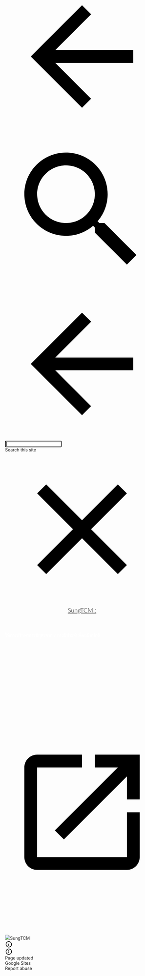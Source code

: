 
<!DOCTYPE html><html lang="en" itemscope itemtype="http://schema.org/WebPage"><head><meta charset="utf-8"><script nonce="TBYddAYlIvhO1Ngly96P0Q">var DOCS_timing={}; DOCS_timing['sl']=new Date().getTime();</script><script nonce="TBYddAYlIvhO1Ngly96P0Q">function _DumpException(e) {throw e;}</script><script nonce="TBYddAYlIvhO1Ngly96P0Q">_docs_flag_initialData={"atari-esrt":false,"atari-emtpr":false,"atari-ebidm":false,"atari-ebids":false,"atari-emasgcfrg":false,"atari-estm":false,"atari-edtm":false,"atari-eibrm":false,"atari-enmm":false,"atari-ectm":false,"atari-ects":false,"docs-text-elei":false,"docs-text-usc":true,"docs-text-etsrdpn":false,"docs-text-etsrds":false,"docs-text-erdfs":false,"docs-text-encps":false,"docs-text-eeves":false,"docs-text-endes":false,"docs-text-etocls":false,"docs-text-escpv":true,"docs-text-efts":false,"docs-text-ecfs":false,"docs-text-ecss":false,"docs-text-evs":false,"docs-text-etvs":false,"docs-text-etvls":false,"docs-text-ethples":false,"docs-text-echs":false,"docs-text-eessips":false,"docs-text-eesntps":false,"docs-text-eesss":false,"docs-text-etls":false,"docs-text-eses":false,"docs-text-ems":false,"docs-etshc":false,"docs-text-tbcb":2.0E7,"docs-text-ftls":true,"docs-efsmsdl":false,"docs-euoftm":false,"docs-text-etb":false,"docs-text-esbefr":false,"docs-text-etof":false,"docs-text-ipi":false,"docs-etbe":false,"docs-text-ehlb":false,"docs-text-epa":true,"docs-text-ecls":true,"docs-text-enbcr":false,"docs-text-svofc":false,"docs-sup":"","docs-eldi":false,"docs-ecuach":false,"docs-eeii":false,"docs-eiq":false,"docs-ecci":false,"docs-esi":false,"docs-liap":"/logImpressions","ilcm":{"eui":"AHKXmL0agmevY6gnWeNhUmzD4NILPq_ofgLGvdeGbHcm6MuzNylcIGRDBF7bC9CgiD6rxQLCGQum","je":1,"sstu":1667965377862150,"si":"CIaz4Z6XoPsCFQfcXgodmdMLng","gsc":null,"ei":[5703839,5704621,5706832,5706836,5707711,5708870,5713207,5714550,5720925,5734954,5735806,5737337,5737441,5737800,5738529,5740814,5741775,5742462,5743124,5744711,5747265,5748029,5752694,5752775,5753329,5754229,5754788,5759422,5760348,5760827,5762729,5764268,5765551,5766777,5767851,5773678,5774347,5776517,5776917,5777355,14101306,14101502,14101510,14101534,49369425,49370160,49372443,49375322,49378889,49398147,49424900,49441866,49450016,49472071,49487578,49499456,49507738,49510708,49512373,49610926,49622821,49624080,49644023,49646169,49695456,49703991,49747010,49816155,49822929,49837788,49838524,49842863,49923477,49943982,49970079,50022334],"crc":0,"cvi":[]},"docs-ccdil":false,"docs-eil":true,"docs-eoi":false,"info_params":{"token":"AHL0AtKYF2T0iKk6cLo3s_Yoq2ko31QiVw:1667965377792"},"atari-jefp":"/_/view/jserror","docs-jern":"view","atari-rhpp":"/_/view"}; _docs_flag_cek= null ; if (window['DOCS_timing']) {DOCS_timing['ifdld']=new Date().getTime();}</script><meta name="viewport" content="width=device-width, initial-scale=1"><meta http-equiv="X-UA-Compatible" content="IE=edge"><meta name="referrer" content="strict-origin-when-cross-origin"><link rel="icon" href="https://ssl.gstatic.com/atari/images/public/favicon.ico"><meta property="og:title" content="SungTCM :"><meta property="og:type" content="website"><meta property="og:url" content="https://sites.google.com/view/sungtcm"><meta property="og:description" content="
ให้การปรึกษาการมีบุตรยาก / การมีประจำเด่ือนผิดปกติ"><meta itemprop="name" content="SungTCM :"><meta itemprop="description" content="
ให้การปรึกษาการมีบุตรยาก / การมีประจำเด่ือนผิดปกติ"><meta itemprop="url" content="https://sites.google.com/view/sungtcm"><link href="https://fonts.googleapis.com/css?family=Lato%3A300%2C300italic%2C400%2C400italic%2C700%2C700italic&display=swap" rel="stylesheet" nonce="IQfI_tVp9NvKBecuiftUUA"><link href="https://fonts.googleapis.com/css?family=Google+Sans:400,500|Roboto:300,400,500,700|Source+Code+Pro:400,700&display=swap" rel="stylesheet" nonce="IQfI_tVp9NvKBecuiftUUA"><link rel="stylesheet" href="https://www.gstatic.com/_/atari/_/ss/k=atari.vw.8i-N46CMsOo.L.W.O/d=1/rs=AGEqA5lb-vL6v8db3goG_jjSE4J7L26ETg" data-id="_cl" nonce="IQfI_tVp9NvKBecuiftUUA"><script nonce="TBYddAYlIvhO1Ngly96P0Q"></script><title>SungTCM :</title><style jsname="ptDGoc" nonce="IQfI_tVp9NvKBecuiftUUA">.M63kCb{background-color: rgba(255,255,255,1);}.OUGEr{color: rgba(33,33,33,1);}.duRjpb .OUGEr{color: rgba(34,110,147,1);}.JYVBee .OUGEr{color: rgba(34,110,147,1);}.OmQG5e .OUGEr{color: rgba(33,33,33,1);}.iwQgFb{background-color: rgba(0,0,0,0.150000006);}.ySLm4c{font-family: Lato, sans-serif;}.CbiMKe{background-color: rgba(30,108,147,1);}.qeLZfd .zfr3Q{color: rgba(33,33,33,1);}.qeLZfd .qnVSj{color: rgba(33,33,33,1);}.qeLZfd .Glwbz{color: rgba(33,33,33,1);}.qeLZfd .duRjpb{color: rgba(34,110,147,1);}.qeLZfd .qLrapd{color: rgba(34,110,147,1);}.qeLZfd .JYVBee{color: rgba(34,110,147,1);}.qeLZfd .aHM7ed{color: rgba(34,110,147,1);}.qeLZfd .OmQG5e{color: rgba(33,33,33,1);}.qeLZfd .NHD4Gf{color: rgba(33,33,33,1);}.qeLZfd .aw5Odc{color: rgba(0,101,128,1);}.qeLZfd .dhtgD:hover{color: rgba(0,0,0,1);}.qeLZfd .dhtgD:visited{color: rgba(0,101,128,1);}.qeLZfd .iwQgFb{background-color: rgba(0,0,0,0.150000006);}.qeLZfd .OUGEr{color: rgba(33,33,33,1);}.qeLZfd .duRjpb .OUGEr{color: rgba(34,110,147,1);}.qeLZfd .JYVBee .OUGEr{color: rgba(34,110,147,1);}.qeLZfd .OmQG5e .OUGEr{color: rgba(33,33,33,1);}.qeLZfd:before{background-color: rgba(242,242,242,1); display: block;}.lQAHbd .zfr3Q{color: rgba(255,255,255,1);}.lQAHbd .qnVSj{color: rgba(255,255,255,1);}.lQAHbd .Glwbz{color: rgba(255,255,255,1);}.lQAHbd .duRjpb{color: rgba(255,255,255,1);}.lQAHbd .qLrapd{color: rgba(255,255,255,1);}.lQAHbd .JYVBee{color: rgba(255,255,255,1);}.lQAHbd .aHM7ed{color: rgba(255,255,255,1);}.lQAHbd .OmQG5e{color: rgba(255,255,255,1);}.lQAHbd .NHD4Gf{color: rgba(255,255,255,1);}.lQAHbd .aw5Odc{color: rgba(255,255,255,1);}.lQAHbd .dhtgD:hover{color: rgba(255,255,255,1);}.lQAHbd .dhtgD:visited{color: rgba(255,255,255,1);}.lQAHbd .iwQgFb{background-color: rgba(255,255,255,0.150000006);}.lQAHbd .OUGEr{color: rgba(255,255,255,1);}.lQAHbd .duRjpb .OUGEr{color: rgba(255,255,255,1);}.lQAHbd .JYVBee .OUGEr{color: rgba(255,255,255,1);}.lQAHbd .OmQG5e .OUGEr{color: rgba(255,255,255,1);}.lQAHbd .CbiMKe{background-color: rgba(255,255,255,1);}.lQAHbd:before{background-color: rgba(30,108,147,1); display: block;}.cJgDec .zfr3Q{color: rgba(255,255,255,1);}.cJgDec .zfr3Q .OUGEr{color: rgba(255,255,255,1);}.cJgDec .qnVSj{color: rgba(255,255,255,1);}.cJgDec .Glwbz{color: rgba(255,255,255,1);}.cJgDec .qLrapd{color: rgba(255,255,255,1);}.cJgDec .aHM7ed{color: rgba(255,255,255,1);}.cJgDec .NHD4Gf{color: rgba(255,255,255,1);}.cJgDec .IFuOkc:before{background-color: rgba(33,33,33,1); opacity: 0; display: block;}.O13XJf{height: 340px; padding-bottom: 60px; padding-top: 60px;}.O13XJf .IFuOkc{background-color: rgba(34,110,147,1); background-image: url(https://ssl.gstatic.com/atari/images/simple-header-blended-small.png);}.O13XJf .IFuOkc:before{background-color: rgba(33,33,33,1); opacity: 0.4; display: block;}.O13XJf .zfr3Q{color: rgba(255,255,255,1);}.O13XJf .qnVSj{color: rgba(255,255,255,1);}.O13XJf .Glwbz{color: rgba(255,255,255,1);}.O13XJf .duRjpb{color: rgba(255,255,255,1);}.O13XJf .qLrapd{color: rgba(255,255,255,1);}.O13XJf .JYVBee{color: rgba(255,255,255,1);}.O13XJf .aHM7ed{color: rgba(255,255,255,1);}.O13XJf .OmQG5e{color: rgba(255,255,255,1);}.O13XJf .NHD4Gf{color: rgba(255,255,255,1);}.tpmmCb .zfr3Q{color: rgba(33,33,33,1);}.tpmmCb .zfr3Q .OUGEr{color: rgba(33,33,33,1);}.tpmmCb .qnVSj{color: rgba(33,33,33,1);}.tpmmCb .Glwbz{color: rgba(33,33,33,1);}.tpmmCb .qLrapd{color: rgba(33,33,33,1);}.tpmmCb .aHM7ed{color: rgba(33,33,33,1);}.tpmmCb .NHD4Gf{color: rgba(33,33,33,1);}.tpmmCb .IFuOkc:before{background-color: rgba(255,255,255,1); display: block;}.tpmmCb .Wew9ke{fill: rgba(33,33,33,1);}.aw5Odc{color: rgba(0,101,128,1);}.dhtgD:hover{color: rgba(0,122,147,1);}.dhtgD:active{color: rgba(0,122,147,1);}.dhtgD:visited{color: rgba(0,101,128,1);}.Zjiec{color: rgba(255,255,255,1); font-family: Lato, sans-serif; font-size: 19pt; font-weight: 300; letter-spacing: 1px; line-height: 1.3; padding-bottom: 62.5px; padding-left: 48px; padding-right: 36px; padding-top: 11.5px;}.XMyrgf{margin-top: 0px; margin-left: 48px; margin-bottom: 24px; margin-right: 24px;}.TlfmSc{color: rgba(255,255,255,1); font-family: Lato, sans-serif; font-size: 15pt; font-weight: 300; line-height: 1.333;}.Mz8gvb{color: rgba(255,255,255,1);}.zDUgLc{background-color: rgba(33,33,33,1);}.QTKDff.chg4Jd:focus{background-color: rgba(255,255,255,0.1199999973);}.YTv4We{color: rgba(178,178,178,1);}.YTv4We:hover:before{background-color: rgba(255,255,255,0.1199999973); display: block;}.YTv4We.chg4Jd:focus:before{border-color: rgba(255,255,255,0.3600000143); display: block;}.eWDljc{background-color: rgba(33,33,33,1);}.eWDljc .hDrhEe{padding-left: 8px;}.ZXW7w{color: rgba(255,255,255,1); opacity: 0.26;}.PsKE7e{color: rgba(255,255,255,1); font-family: Lato, sans-serif; font-size: 12pt; font-weight: 300;}.lhZOrc{color: rgba(73,170,212,1);}.hDrhEe:hover{color: rgba(73,170,212,1);}.M9vuGd{color: rgba(73,170,212,1); font-weight: 400;}.jgXgSe:hover{color: rgba(73,170,212,1);}.j10yRb:hover{color: rgba(0,188,212,1);}.j10yRb.chg4Jd:focus:before{border-color: rgba(255,255,255,0.3600000143); display: block;}.tCHXDc{color: rgba(255,255,255,1);}.iWs3gf.chg4Jd:focus{background-color: rgba(255,255,255,0.1199999973);}.wgxiMe{background-color: rgba(33,33,33,1);}.fOU46b .TlfmSc{color: rgba(255,255,255,1);}.fOU46b .KJll8d{background-color: rgba(255,255,255,1);}.fOU46b .Mz8gvb{color: rgba(255,255,255,1);}.fOU46b .Mz8gvb.chg4Jd:focus:before{border-color: rgba(255,255,255,1); display: block;}.fOU46b .qV4dIc{color: rgba(255,255,255,0.8700000048);}.fOU46b .jgXgSe:hover{color: rgba(255,255,255,1);}.fOU46b .M9vuGd{color: rgba(255,255,255,1);}.fOU46b .tCHXDc{color: rgba(255,255,255,0.8700000048);}.fOU46b .iWs3gf.chg4Jd:focus{background-color: rgba(255,255,255,0.1199999973);}.fOU46b .G8QRnc .Mz8gvb{color: rgba(0,0,0,0.8000000119);}.fOU46b .G8QRnc .Mz8gvb.chg4Jd:focus:before{border-color: rgba(0,0,0,0.8000000119); display: block;}.fOU46b .G8QRnc .ZXW7w{color: rgba(0,0,0,0.8000000119);}.fOU46b .G8QRnc .TlfmSc{color: rgba(0,0,0,0.8000000119);}.fOU46b .G8QRnc .KJll8d{background-color: rgba(0,0,0,0.8000000119);}.fOU46b .G8QRnc .qV4dIc{color: rgba(0,0,0,0.6399999857);}.fOU46b .G8QRnc .jgXgSe:hover{color: rgba(0,0,0,0.8199999928);}.fOU46b .G8QRnc .M9vuGd{color: rgba(0,0,0,0.8199999928);}.fOU46b .G8QRnc .tCHXDc{color: rgba(0,0,0,0.6399999857);}.fOU46b .G8QRnc .iWs3gf.chg4Jd:focus{background-color: rgba(0,0,0,0.1199999973);}.fOU46b .usN8rf .Mz8gvb{color: rgba(0,0,0,0.8000000119);}.fOU46b .usN8rf .Mz8gvb.chg4Jd:focus:before{border-color: rgba(0,0,0,0.8000000119); display: block;}.fOU46b .usN8rf .ZXW7w{color: rgba(0,0,0,0.8000000119);}.fOU46b .usN8rf .TlfmSc{color: rgba(0,0,0,0.8000000119);}.fOU46b .usN8rf .KJll8d{background-color: rgba(0,0,0,0.8000000119);}.fOU46b .usN8rf .qV4dIc{color: rgba(0,0,0,0.6399999857);}.fOU46b .usN8rf .jgXgSe:hover{color: rgba(0,0,0,0.8199999928);}.fOU46b .usN8rf .M9vuGd{color: rgba(0,0,0,0.8199999928);}.fOU46b .usN8rf .tCHXDc{color: rgba(0,0,0,0.6399999857);}.fOU46b .usN8rf .iWs3gf.chg4Jd:focus{background-color: rgba(0,0,0,0.1199999973);}.fOU46b .aCIEDd .qV4dIc{color: rgba(33,33,33,1);}.fOU46b .aCIEDd .TlfmSc{color: rgba(33,33,33,1);}.fOU46b .aCIEDd .KJll8d{background-color: rgba(33,33,33,1);}.fOU46b .aCIEDd .ZXW7w{color: rgba(33,33,33,1);}.fOU46b .aCIEDd .jgXgSe:hover{color: rgba(33,33,33,1); opacity: 0.82;}.fOU46b .aCIEDd .Mz8gvb{color: rgba(33,33,33,1);}.fOU46b .aCIEDd .tCHXDc{color: rgba(33,33,33,1);}.fOU46b .aCIEDd .iWs3gf.chg4Jd:focus{background-color: rgba(33,33,33,0.1199999973);}.fOU46b .a3ETed .qV4dIc{color: rgba(255,255,255,1);}.fOU46b .a3ETed .TlfmSc{color: rgba(255,255,255,1);}.fOU46b .a3ETed .KJll8d{background-color: rgba(255,255,255,1);}.fOU46b .a3ETed .ZXW7w{color: rgba(255,255,255,1);}.fOU46b .a3ETed .jgXgSe:hover{color: rgba(255,255,255,1); opacity: 0.82;}.fOU46b .a3ETed .Mz8gvb{color: rgba(255,255,255,1);}.fOU46b .a3ETed .tCHXDc{color: rgba(255,255,255,1);}.fOU46b .a3ETed .iWs3gf.chg4Jd:focus{background-color: rgba(255,255,255,0.1199999973);}@media only screen and (min-width: 1280px){.XeSM4.b2Iqye.fOU46b .LBrwzc .tCHXDc{color: rgba(255,255,255,0.8700000048);}}.XeSM4.b2Iqye.fOU46b .LBrwzc .iWs3gf.chg4Jd:focus{background-color: rgba(255,255,255,0.1199999973);}@media only screen and (min-width: 1280px){.KuNac.b2Iqye.fOU46b .tCHXDc{color: rgba(0,0,0,0.6399999857);}}.KuNac.b2Iqye.fOU46b .iWs3gf.chg4Jd:focus{background-color: rgba(0,0,0,0.1199999973);}.fOU46b .zDUgLc{opacity: 0;}.LBrwzc .ZXW7w{color: rgba(0,0,0,1);}.LBrwzc .KJll8d{background-color: rgba(0,0,0,1);}.GBy4H .ZXW7w{color: rgba(255,255,255,1);}.GBy4H .KJll8d{background-color: rgba(255,255,255,1);}.eBSUbc{background-color: rgba(33,33,33,1); color: rgba(0,188,212,0.6999999881);}.BFDQOb:hover{color: rgba(73,170,212,1);}.ImnMyf{background-color: rgba(255,255,255,1); color: rgba(33,33,33,1);}.Vs12Bd{background-color: rgba(242,242,242,1); color: rgba(33,33,33,1);}.S5d9Rd{background-color: rgba(30,108,147,1); color: rgba(255,255,255,1);}.zfr3Q{color: rgba(33,33,33,1); font-family: Lato, sans-serif; font-size: 11pt; font-weight: 400; line-height: 1.6667; margin-top: 12px;}.qnVSj{color: rgba(33,33,33,1);}.Glwbz{color: rgba(33,33,33,1);}.duRjpb{color: rgba(34,110,147,1); font-family: Lato, sans-serif; font-size: 34pt; font-weight: 300; letter-spacing: 0.5px; line-height: 1.2; margin-top: 30px;}.Ap4VC{margin-bottom: -30px;}.qLrapd{color: rgba(34,110,147,1);}.JYVBee{color: rgba(34,110,147,1); font-family: Lato, sans-serif; font-size: 19pt; font-weight: 400; line-height: 1.4; margin-top: 20px;}.CobnVe{margin-bottom: -20px;}.aHM7ed{color: rgba(34,110,147,1);}.OmQG5e{color: rgba(33,33,33,1); font-family: Lato, sans-serif; font-size: 15pt; font-style: normal; font-weight: 400; line-height: 1.25; margin-top: 16px;}.GV3q8e{margin-bottom: -16px;}.NHD4Gf{color: rgba(33,33,33,1);}.LB7kq .duRjpb{font-size: 64pt; letter-spacing: 2px; line-height: 1; margin-top: 40px;}.LB7kq .JYVBee{font-size: 25pt; font-weight: 300; line-height: 1.1; margin-top: 25px;}@media only screen and (max-width: 479px){.LB7kq .duRjpb{font-size: 40pt;}}@media only screen and (min-width: 480px) and (max-width: 767px){.LB7kq .duRjpb{font-size: 53pt;}}@media only screen and (max-width: 479px){.LB7kq .JYVBee{font-size: 19pt;}}@media only screen and (min-width: 480px) and (max-width: 767px){.LB7kq .JYVBee{font-size: 22pt;}}.O13XJf{height: 340px; padding-bottom: 60px; padding-top: 60px;}@media only screen and (min-width: 480px) and (max-width: 767px){.O13XJf{height: 280px; padding-bottom: 40px; padding-top: 40px;}}@media only screen and (max-width: 479px){.O13XJf{height: 250px; padding-bottom: 30px; padding-top: 30px;}}.SBrW1{height: 520px;}@media only screen and (min-width: 480px) and (max-width: 767px){.SBrW1{height: 520px;}}@media only screen and (max-width: 479px){.SBrW1{height: 400px;}}.Wew9ke{fill: rgba(255,255,255,1);}.gk8rDe{height: 180px; padding-bottom: 32px; padding-top: 60px;}.gk8rDe .zfr3Q{color: rgba(0,0,0,1);}.gk8rDe .duRjpb{color: rgba(34,110,147,1); font-size: 45pt; line-height: 1.1;}.gk8rDe .qLrapd{color: rgba(34,110,147,1);}.gk8rDe .JYVBee{color: rgba(34,110,147,1); font-size: 27pt; line-height: 1.35; margin-top: 15px;}.gk8rDe .aHM7ed{color: rgba(34,110,147,1);}.gk8rDe .OmQG5e{color: rgba(33,33,33,1);}.gk8rDe .NHD4Gf{color: rgba(33,33,33,1);}@media only screen and (max-width: 479px){.gk8rDe .duRjpb{font-size: 30pt;}}@media only screen and (min-width: 480px) and (max-width: 767px){.gk8rDe .duRjpb{font-size: 38pt;}}@media only screen and (max-width: 479px){.gk8rDe .JYVBee{font-size: 20pt;}}@media only screen and (min-width: 480px) and (max-width: 767px){.gk8rDe .JYVBee{font-size: 24pt;}}@media only screen and (min-width: 480px) and (max-width: 767px){.gk8rDe{padding-top: 45px;}}@media only screen and (max-width: 479px){.gk8rDe{padding-bottom: 0px; padding-top: 30px;}}.dhtgD{text-decoration: underline;}.JzO0Vc{background-color: rgba(33,33,33,1); font-family: Lato, sans-serif; width: 250px;}@media only screen and (min-width: 1280px){.JzO0Vc{padding-top: 48.5px;}}.TlfmSc{font-family: Lato, sans-serif; font-size: 15pt; font-weight: 300; line-height: 1.333;}.PsKE7e{font-family: Lato, sans-serif; font-size: 12pt;}.IKA38e{line-height: 1.21;}.hDrhEe{padding-bottom: 11.5px; padding-top: 11.5px;}.zDUgLc{opacity: 1;}.QmpIrf{background-color: rgba(30,108,147,1); border-color: rgba(255,255,255,1); color: rgba(255,255,255,1); font-family: Lato, sans-serif; font-size: 11pt; line-height: normal;}.xkUom{border-color: rgba(30,108,147,1); color: rgba(30,108,147,1); font-family: Lato, sans-serif; font-size: 11pt; line-height: normal;}.xkUom:hover{background-color: rgba(30,108,147,0.1000000015);}.KjwKmc{color: rgba(30,108,147,1); font-family: Lato, sans-serif; font-size: 11pt; line-height: normal; line-height: normal;}.KjwKmc:hover{background-color: rgba(30,108,147,0.1000000015);}.lQAHbd .QmpIrf{background-color: rgba(255,255,255,1); border-color: rgba(34,110,147,1); color: rgba(34,110,147,1); font-family: Lato, sans-serif; font-size: 11pt; line-height: normal;}.lQAHbd .xkUom{border-color: rgba(242,242,242,1); color: rgba(242,242,242,1); font-family: Lato, sans-serif; font-size: 11pt; line-height: normal;}.lQAHbd .xkUom:hover{background-color: rgba(255,255,255,0.1000000015);}.lQAHbd .KjwKmc{color: rgba(242,242,242,1); font-family: Lato, sans-serif; font-size: 11pt; line-height: normal;}.lQAHbd .KjwKmc:hover{background-color: rgba(255,255,255,0.1000000015);}.lQAHbd .Mt0nFe{border-color: rgba(255,255,255,0.200000003);}.cJgDec .QmpIrf{background-color: rgba(255,255,255,1); border-color: rgba(34,110,147,1); color: rgba(34,110,147,1); font-family: Lato, sans-serif; font-size: 11pt; line-height: normal;}.cJgDec .xkUom{border-color: rgba(242,242,242,1); color: rgba(242,242,242,1); font-family: Lato, sans-serif; font-size: 11pt; line-height: normal;}.cJgDec .xkUom:hover{background-color: rgba(255,255,255,0.1000000015);}.cJgDec .KjwKmc{color: rgba(242,242,242,1); font-family: Lato, sans-serif; font-size: 11pt; line-height: normal;}.cJgDec .KjwKmc:hover{background-color: rgba(255,255,255,0.1000000015);}.tpmmCb .QmpIrf{background-color: rgba(255,255,255,1); border-color: rgba(34,110,147,1); color: rgba(34,110,147,1); font-family: Lato, sans-serif; font-size: 11pt; line-height: normal;}.tpmmCb .xkUom{border-color: rgba(30,108,147,1); color: rgba(30,108,147,1); font-family: Lato, sans-serif; font-size: 11pt; line-height: normal;}.tpmmCb .xkUom:hover{background-color: rgba(30,108,147,0.1000000015);}.tpmmCb .KjwKmc{color: rgba(30,108,147,1); font-family: Lato, sans-serif; font-size: 11pt; line-height: normal;}.tpmmCb .KjwKmc:hover{background-color: rgba(30,108,147,0.1000000015);}.gk8rDe .QmpIrf{background-color: rgba(30,108,147,1); border-color: rgba(255,255,255,1); color: rgba(255,255,255,1); font-family: Lato, sans-serif; font-size: 11pt; line-height: normal;}.gk8rDe .xkUom{border-color: rgba(30,108,147,1); color: rgba(30,108,147,1); font-family: Lato, sans-serif; font-size: 11pt; line-height: normal;}.gk8rDe .xkUom:hover{background-color: rgba(30,108,147,0.1000000015);}.gk8rDe .KjwKmc{color: rgba(30,108,147,1); font-family: Lato, sans-serif; font-size: 11pt; line-height: normal;}.gk8rDe .KjwKmc:hover{background-color: rgba(30,108,147,0.1000000015);}.O13XJf .QmpIrf{background-color: rgba(255,255,255,1); border-color: rgba(34,110,147,1); color: rgba(34,110,147,1); font-family: Lato, sans-serif; font-size: 11pt; line-height: normal;}.O13XJf .xkUom{border-color: rgba(242,242,242,1); color: rgba(242,242,242,1); font-family: Lato, sans-serif; font-size: 11pt; line-height: normal;}.O13XJf .xkUom:hover{background-color: rgba(255,255,255,0.1000000015);}.O13XJf .KjwKmc{color: rgba(242,242,242,1); font-family: Lato, sans-serif; font-size: 11pt; line-height: normal;}.O13XJf .KjwKmc:hover{background-color: rgba(255,255,255,0.1000000015);}.Y4CpGd{font-family: Lato, sans-serif; font-size: 11pt;}.CMArNe{background-color: rgba(242,242,242,1);}.LBrwzc .TlfmSc{color: rgba(0,0,0,0.8000000119);}.LBrwzc .YTv4We{color: rgba(0,0,0,0.6399999857);}.LBrwzc .YTv4We.chg4Jd:focus:before{border-color: rgba(0,0,0,0.6399999857); display: block;}.LBrwzc .Mz8gvb{color: rgba(0,0,0,0.6399999857);}.LBrwzc .tCHXDc{color: rgba(0,0,0,0.6399999857);}.LBrwzc .iWs3gf.chg4Jd:focus{background-color: rgba(0,0,0,0.1199999973);}.LBrwzc .wgxiMe{background-color: rgba(255,255,255,1);}.LBrwzc .qV4dIc{color: rgba(0,0,0,0.6399999857);}.LBrwzc .M9vuGd{color: rgba(0,0,0,0.8000000119); font-weight: bold;}.LBrwzc .Zjiec{color: rgba(0,0,0,0.8000000119);}.LBrwzc .IKA38e{color: rgba(0,0,0,0.6399999857);}.LBrwzc .lhZOrc.IKA38e{color: rgba(0,0,0,0.8000000119); font-weight: bold;}.LBrwzc .j10yRb:hover{color: rgba(0,0,0,0.8000000119);}.LBrwzc .eBSUbc{color: rgba(0,0,0,0.8000000119);}.LBrwzc .hDrhEe:hover{color: rgba(0,0,0,0.8000000119);}.LBrwzc .jgXgSe:hover{color: rgba(0,0,0,0.8000000119);}.LBrwzc .M9vuGd:hover{color: rgba(0,0,0,0.8000000119);}.LBrwzc .zDUgLc{border-bottom-color: rgba(204,204,204,1); border-bottom-width: 1px; border-bottom-style: solid;}.fOU46b .LBrwzc .M9vuGd{color: rgba(0,0,0,0.8000000119);}.fOU46b .LBrwzc .jgXgSe:hover{color: rgba(0,0,0,0.8000000119);}.fOU46b .LBrwzc .zDUgLc{opacity: 1; border-bottom-style: none;}.fOU46b .LBrwzc .tCHXDc{color: rgba(0,0,0,0.6399999857);}.fOU46b .LBrwzc .iWs3gf.chg4Jd:focus{background-color: rgba(0,0,0,0.1199999973);}.fOU46b .GBy4H .M9vuGd{color: rgba(255,255,255,1);}.fOU46b .GBy4H .jgXgSe:hover{color: rgba(255,255,255,1);}.fOU46b .GBy4H .zDUgLc{opacity: 1;}.fOU46b .GBy4H .tCHXDc{color: rgba(255,255,255,0.8700000048);}.fOU46b .GBy4H .iWs3gf.chg4Jd:focus{background-color: rgba(255,255,255,0.1199999973);}.XeSM4.G9Qloe.fOU46b .LBrwzc .tCHXDc{color: rgba(0,0,0,0.6399999857);}.XeSM4.G9Qloe.fOU46b .LBrwzc .iWs3gf.chg4Jd:focus{background-color: rgba(0,0,0,0.1199999973);}.GBy4H .lhZOrc.IKA38e{color: rgba(255,255,255,1);}.GBy4H .eBSUbc{color: rgba(255,255,255,0.8700000048);}.GBy4H .hDrhEe:hover{color: rgba(255,255,255,1);}.GBy4H .j10yRb:hover{color: rgba(255,255,255,1);}.GBy4H .YTv4We{color: rgba(255,255,255,1);}.GBy4H .YTv4We.chg4Jd:focus:before{border-color: rgba(255,255,255,1); display: block;}.GBy4H .tCHXDc{color: rgba(255,255,255,0.8700000048);}.GBy4H .iWs3gf.chg4Jd:focus{background-color: rgba(255,255,255,0.1199999973);}.GBy4H .jgXgSe:hover{color: rgba(255,255,255,1);}.GBy4H .jgXgSe:hover{color: rgba(255,255,255,1);}.GBy4H .M9vuGd{color: rgba(255,255,255,1);}.GBy4H .M9vuGd:hover{color: rgba(255,255,255,1);}.QcmuFb{padding-left: 20px;}.vDPrib{padding-left: 40px;}.TBDXjd{padding-left: 60px;}.bYeK8e{padding-left: 80px;}.CuqSDe{padding-left: 100px;}.Havqpe{padding-left: 120px;}.JvDrRe{padding-left: 140px;}.o5lrIf{padding-left: 160px;}.yOJW7c{padding-left: 180px;}.rB8cye{padding-left: 200px;}.RuayVd{padding-right: 20px;}.YzcKX{padding-right: 40px;}.reTV0b{padding-right: 60px;}.vSYeUc{padding-right: 80px;}.PxtZIe{padding-right: 100px;}.ahQMed{padding-right: 120px;}.rzhcXb{padding-right: 140px;}.PBhj0b{padding-right: 160px;}.TlN46c{padding-right: 180px;}.GEdNnc{padding-right: 200px;}.TMjjoe{font-family: Lato, sans-serif; font-size: 9pt; line-height: 1.2; margin-top: 0px;}@media only screen and (min-width: 1280px){.yxgWrb{margin-left: 250px;}}@media only screen and (max-width: 479px){.Zjiec{font-size: 15pt;}}@media only screen and (min-width: 480px) and (max-width: 767px){.Zjiec{font-size: 17pt;}}@media only screen and (max-width: 479px){.TlfmSc{font-size: 13pt;}}@media only screen and (min-width: 480px) and (max-width: 767px){.TlfmSc{font-size: 14pt;}}@media only screen and (max-width: 479px){.PsKE7e{font-size: 12pt;}}@media only screen and (min-width: 480px) and (max-width: 767px){.PsKE7e{font-size: 12pt;}}@media only screen and (max-width: 479px){.duRjpb{font-size: 24pt;}}@media only screen and (min-width: 480px) and (max-width: 767px){.duRjpb{font-size: 29pt;}}@media only screen and (max-width: 479px){.JYVBee{font-size: 15pt;}}@media only screen and (min-width: 480px) and (max-width: 767px){.JYVBee{font-size: 17pt;}}@media only screen and (max-width: 479px){.OmQG5e{font-size: 13pt;}}@media only screen and (min-width: 480px) and (max-width: 767px){.OmQG5e{font-size: 14pt;}}@media only screen and (max-width: 479px){.TlfmSc{font-size: 13pt;}}@media only screen and (min-width: 480px) and (max-width: 767px){.TlfmSc{font-size: 14pt;}}@media only screen and (max-width: 479px){.PsKE7e{font-size: 12pt;}}@media only screen and (min-width: 480px) and (max-width: 767px){.PsKE7e{font-size: 12pt;}}@media only screen and (max-width: 479px){.TMjjoe{font-size: 9pt;}}@media only screen and (min-width: 480px) and (max-width: 767px){.TMjjoe{font-size: 9pt;}}</style><script nonce="TBYddAYlIvhO1Ngly96P0Q">_at_config = [null,"AIzaSyChg3MFqzdi1P5J-YvEyakkSA1yU7HRcDI","897606708560-a63d8ia0t9dhtpdt4i3djab2m42see7o.apps.googleusercontent.com",null,null,null,null,null,null,null,null,null,null,null,"SITES_%s",null,null,null,null,null,null,null,null,null,["AHKXmL0agmevY6gnWeNhUmzD4NILPq_ofgLGvdeGbHcm6MuzNylcIGRDBF7bC9CgiD6rxQLCGQum",1,"CIaz4Z6XoPsCFQfcXgodmdMLng",1667965377862150,[5703839,5704621,5706832,5706836,5707711,5708870,5713207,5714550,5720925,5734954,5735806,5737337,5737441,5737800,5738529,5740814,5741775,5742462,5743124,5744711,5747265,5748029,5752694,5752775,5753329,5754229,5754788,5759422,5760348,5760827,5762729,5764268,5765551,5766777,5767851,5773678,5774347,5776517,5776917,5777355,14101306,14101502,14101510,14101534,49369425,49370160,49372443,49375322,49378889,49398147,49424900,49441866,49450016,49472071,49487578,49499456,49507738,49510708,49512373,49610926,49622821,49624080,49644023,49646169,49695456,49703991,49747010,49816155,49822929,49837788,49838524,49842863,49923477,49943982,49970079,50022334]],"AHL0AtKYF2T0iKk6cLo3s_Yoq2ko31QiVw:1667965377792",null,null,null,0,null,null,null,null,null,null,null,null,null,"https://drive.google.com",null,null,null,null,null,null,null,null,null,0,1,null,null,null,null,null,null,null,null,null,null,null,null,null,null,null,null,null,null,null,null,null,null,null,null,null,null,null,null,null,null,null,null,null,null,null,null,null,null,null,null,null,null,null,null,null,null,"v2internal","https://docs.google.com",null,null,null,null,null,null,"https://sites.google.com/new/?authuser\u003d0",null,null,null,null,null,0,null,null,null,null,null,null,null,null,null,null,null,null,null,null,null,null,null,null,null,null,null,1,"",null,null,null,null,null,null,null,null,null,null,null,null,6,null,null,"https://accounts.google.com/o/oauth2/auth","https://accounts.google.com/o/oauth2/postmessageRelay",null,null,null,null,78,"https://sites.google.com/new/?authuser\u003d0\u0026usp\u003dviewer_footer\u0026authuser\u003d0",null,null,null,null,null,null,null,null,null,null,null,null,null,null,null,null,[],null,null,null,null,null,null,null,null,null,null,null,null,null,null,null,null,null,null,null,null,null,null,null,null,null,null,null,null,null,null,null,null,null,null,null,null,"https://www.gstatic.com/atari/embeds/7925c5f8e01bacb9b4b0a3783ae0b867/intermediate-frame-minified.html",0,null,"v2beta",null,null,null,null,null,null,4,"https://accounts.google.com/o/oauth2/iframe",null,null,null,null,null,null,"https://1869795970-atari-embeds.googleusercontent.com/embeds/16cb204cf3a9d4d223a0a3fd8b0eec5d/inner-frame-minified.html",null,null,null,null,null,null,null,null,null,null,null,null,null,null,null,null,null,null,null,null,null,null,null,null,null,null,null,null,null,null,null,null,null,null,null,null,null,null,null,null,null,null,null,null,null,null,null,null,null,null,null,null,null,null,null,null,null,null,null,null,null,null,null,null,null,null,0,null,null,null,null,null,null,null,null,null,null,null,null,null,null,null,null,null,null,null,"https://sites.google.com/view/sungtcm",null,null,null,null,null,null,null,null,null,null,null,null,null,null,null,null,null,null,null,null,null,null,null,null,null,null,null,null,null,null,null,null,null,null,0,null,null,null,null,null,null,0,null,"",null,null,null,null,null,null,null,null,null,null,null,null,null,null,null,null,null,null,null,null,null,null,0,null,null,null,null,null,null,null,null,null,null,null,null,null,null,null,1,null,null,[1667965377870,"atari_2022.44-Tue-0500_RC02","485866082","0",0,1,""],null,null,null,null,1,null,null,0,null,null,null,null,null,null,null,null,20,500,"https://domains.google.com",null,0,null,null,null,null,null,null,null,null,null,null,null,0,1,null,null,0,null,null,null,null,null,1,0,0,0,0,0,0,null,0,0,0,null,0,"https://www.google.com/calendar/embed",1,0,0,0,0]; window.globals = {"enableAnalytics":true,"webPropertyId":"","showDebug":false,"hashedSiteId":"f14edd415c44c6217940928427f2409951b8a94bbc4f20f5fd1f1a7d02fe626a","normalizedPath":"view/sungtcm/home","pageTitle":"Home"}; function gapiLoaded() {if (globals.gapiLoaded == undefined) {globals.gapiLoaded = true;} else {globals.gapiLoaded();}}window.messages = []; window.addEventListener && window.addEventListener('message', function(e) {if (window.messages && e.data && e.data.magic == 'SHIC') {window.messages.push(e);}});</script><script src="https://apis.google.com/js/client.js?onload=gapiLoaded" nonce="TBYddAYlIvhO1Ngly96P0Q"></script><script nonce="TBYddAYlIvhO1Ngly96P0Q">(function(){/*

 Copyright The Closure Library Authors.
 SPDX-License-Identifier: Apache-2.0
*/
var a=(this||self)._jsa||{};a._cfc=void 0;a._aeh=void 0;}).call(this);
</script><script nonce="TBYddAYlIvhO1Ngly96P0Q">const imageUrl =  null ;
      function bgImgLoaded() {
        if (!globals.headerBgImgLoaded) {
          globals.headerBgImgLoaded = new Date().getTime();
        } else {
          globals.headerBgImgLoaded();
        }
      }
      if (imageUrl) {
        const img = new Image();
        img.src = imageUrl;
        img.onload = bgImgLoaded;
        globals.headerBgImgExists = true;
      } else {
        globals.headerBgImgExists = false;
      }
      </script></head><body dir="ltr" itemscope itemtype="http://schema.org/WebPage" id="yDmH0d" css="yDmH0d"><div jscontroller="pc62j" jsmodel="iTeaXe" jsaction="rcuQ6b:WYd;GvneHb:og1FDd;vbaUQc:uAM5ec;"><div jscontroller="X4BaPc" jsaction="rcuQ6b:WYd;o6xM5b:Pg9eo;HuL2Hd:mHeCvf;VMhF5:FFYy5e;sk3Qmb:HI1Mdd;JIbuQc:rSzFEd(z2EeY),aSaF6e(ilzYPe);"><div jscontroller="o1L5Wb" data-sitename="sungtcm" data-universe="1" jsmodel="fNFZH" jsaction="Pe9H6d:cZFEp;WMZaJ:VsGN3;hJluRd:UADL7b;zuqEgd:HI9w0;tr6QDd:Y8aXB;MxH79b:xDkBfb;JIbuQc:SPXMTb(uxAMZ);" jsname="G0jgYd"><div jsname="gYwusb" class="p9b27"></div><div jscontroller="RrXLpc" jsname="XeeWQc" role="banner" jsaction="keydown:uiKYid(OH0EC);rcuQ6b:WYd;zuqEgd:ufqpf;JIbuQc:XfTnxb(lfEfFf),AlTiYc(GeGHKb),AlTiYc(m1xNUe),zZlNMe(pZn8Oc);YqO5N:ELcyfe;"><div jsname="bF1uUb" class="BuY5Fd" jsaction="click:xVuwSc;"></div><div jsname="MVsrn" class="TbNlJb "><div role="button" class="U26fgb mUbCce fKz7Od h3nfre M9Bg4d" jscontroller="VXdfxd" jsaction="click:cOuCgd; mousedown:UX7yZ; mouseup:lbsD7e; mouseenter:tfO1Yc; mouseleave:JywGue; focus:AHmuwe; blur:O22p3e; contextmenu:mg9Pef;touchstart:p6p2H; touchmove:FwuNnf; touchend:yfqBxc(preventMouseEvents=true|preventDefault=true); touchcancel:JMtRjd;" jsshadow jsname="GeGHKb" aria-label="Back to site" aria-disabled="false" tabindex="0" data-tooltip="Back to site" data-tooltip-vertical-offset="-12" data-tooltip-horizontal-offset="0"><div class="VTBa7b MbhUzd" jsname="ksKsZd"></div><span jsslot class="xjKiLb"><span class="Ce1Y1c" style="top: -12px"><svg class="V4YR2c" viewBox="0 0 24 24" focusable="false"><path d="M0 0h24v24H0z" fill="none"/><path d="M20 11H7.83l5.59-5.59L12 4l-8 8 8 8 1.41-1.41L7.83 13H20v-2z"/></svg></span></span></div><div class="E2UJ5" jsname="M6JdT"><div class="rFrNMe b7AJhc zKHdkd" jscontroller="pxq3x" jsaction="clickonly:KjsqPd; focus:Jt1EX; blur:fpfTEe; input:Lg5SV" jsshadow jsname="OH0EC" aria-expanded="true"><div class="aCsJod oJeWuf"><div class="aXBtI I0VJ4d Wic03c"><span jsslot class="A37UZe qgcB3c iHd5yb"><div role="button" class="U26fgb mUbCce fKz7Od i3PoXe M9Bg4d" jscontroller="VXdfxd" jsaction="click:cOuCgd; mousedown:UX7yZ; mouseup:lbsD7e; mouseenter:tfO1Yc; mouseleave:JywGue; focus:AHmuwe; blur:O22p3e; contextmenu:mg9Pef;touchstart:p6p2H; touchmove:FwuNnf; touchend:yfqBxc(preventMouseEvents=true|preventDefault=true); touchcancel:JMtRjd;" jsshadow jsname="lfEfFf" aria-label="Search" aria-disabled="false" tabindex="0" data-tooltip="Search" data-tooltip-vertical-offset="-12" data-tooltip-horizontal-offset="0"><div class="VTBa7b MbhUzd" jsname="ksKsZd"></div><span jsslot class="xjKiLb"><span class="Ce1Y1c" style="top: -12px"><svg class="vu8Pwe" viewBox="0 0 24 24" focusable="false"><path d="M15.5 14h-.79l-.28-.27C15.41 12.59 16 11.11 16 9.5 16 5.91 13.09 3 9.5 3S3 5.91 3 9.5 5.91 16 9.5 16c1.61 0 3.09-.59 4.23-1.57l.27.28v.79l5 4.99L20.49 19l-4.99-5zm-6 0C7.01 14 5 11.99 5 9.5S7.01 5 9.5 5 14 7.01 14 9.5 11.99 14 9.5 14z"/><path d="M0 0h24v24H0z" fill="none"/></svg></span></span></div><div class="EmVfjc SKShhf" data-loadingmessage="Loading…" jscontroller="qAKInc" jsaction="animationend:kWijWc;dyRcpb:dyRcpb" jsname="aZ2wEe"><div class="Cg7hO" aria-live="assertive" jsname="vyyg5"></div><div jsname="Hxlbvc" class="xu46lf"><div class="ir3uv uWlRce co39ub"><div class="xq3j6 ERcjC"><div class="X6jHbb GOJTSe"></div></div><div class="HBnAAc"><div class="X6jHbb GOJTSe"></div></div><div class="xq3j6 dj3yTd"><div class="X6jHbb GOJTSe"></div></div></div><div class="ir3uv GFoASc Cn087"><div class="xq3j6 ERcjC"><div class="X6jHbb GOJTSe"></div></div><div class="HBnAAc"><div class="X6jHbb GOJTSe"></div></div><div class="xq3j6 dj3yTd"><div class="X6jHbb GOJTSe"></div></div></div><div class="ir3uv WpeOqd hfsr6b"><div class="xq3j6 ERcjC"><div class="X6jHbb GOJTSe"></div></div><div class="HBnAAc"><div class="X6jHbb GOJTSe"></div></div><div class="xq3j6 dj3yTd"><div class="X6jHbb GOJTSe"></div></div></div><div class="ir3uv rHV3jf EjXFBf"><div class="xq3j6 ERcjC"><div class="X6jHbb GOJTSe"></div></div><div class="HBnAAc"><div class="X6jHbb GOJTSe"></div></div><div class="xq3j6 dj3yTd"><div class="X6jHbb GOJTSe"></div></div></div></div></div><div role="button" class="U26fgb mUbCce fKz7Od JyJRXe M9Bg4d" jscontroller="VXdfxd" jsaction="click:cOuCgd; mousedown:UX7yZ; mouseup:lbsD7e; mouseenter:tfO1Yc; mouseleave:JywGue; focus:AHmuwe; blur:O22p3e; contextmenu:mg9Pef;touchstart:p6p2H; touchmove:FwuNnf; touchend:yfqBxc(preventMouseEvents=true|preventDefault=true); touchcancel:JMtRjd;" jsshadow jsname="m1xNUe" aria-label="Back to site" aria-disabled="false" tabindex="0" data-tooltip="Back to site" data-tooltip-vertical-offset="-12" data-tooltip-horizontal-offset="0"><div class="VTBa7b MbhUzd" jsname="ksKsZd"></div><span jsslot class="xjKiLb"><span class="Ce1Y1c" style="top: -12px"><svg class="V4YR2c" viewBox="0 0 24 24" focusable="false"><path d="M0 0h24v24H0z" fill="none"/><path d="M20 11H7.83l5.59-5.59L12 4l-8 8 8 8 1.41-1.41L7.83 13H20v-2z"/></svg></span></span></div></span><div class="Xb9hP"><input type="search" class="whsOnd zHQkBf" jsname="YPqjbf" autocomplete="off" tabindex="0" aria-label="Search this site" value="" autofocus role="combobox" data-initial-value=""/><div jsname="LwH6nd" class="ndJi5d snByac" aria-hidden="true">Search this site</div></div><span jsslot class="A37UZe sxyYjd MQL3Ob"><div role="button" class="U26fgb mUbCce fKz7Od Kk06A M9Bg4d" jscontroller="VXdfxd" jsaction="click:cOuCgd; mousedown:UX7yZ; mouseup:lbsD7e; mouseenter:tfO1Yc; mouseleave:JywGue; focus:AHmuwe; blur:O22p3e; contextmenu:mg9Pef;touchstart:p6p2H; touchmove:FwuNnf; touchend:yfqBxc(preventMouseEvents=true|preventDefault=true); touchcancel:JMtRjd;" jsshadow jsname="pZn8Oc" aria-label="Clear search" aria-disabled="false" tabindex="0" data-tooltip="Clear search" data-tooltip-vertical-offset="-12" data-tooltip-horizontal-offset="0"><div class="VTBa7b MbhUzd" jsname="ksKsZd"></div><span jsslot class="xjKiLb"><span class="Ce1Y1c" style="top: -12px"><svg class="fAUEUd" viewBox="0 0 24 24" focusable="false"><path d="M19 6.41L17.59 5 12 10.59 6.41 5 5 6.41 10.59 12 5 17.59 6.41 19 12 13.41 17.59 19 19 17.59 13.41 12z"></path><path d="M0 0h24v24H0z" fill="none"></path></svg></span></span></div></span><div class="i9lrp mIZh1c"></div><div jsname="XmnwAc" class="OabDMe cXrdqd"></div></div></div><div class="LXRPh"><div jsname="ty6ygf" class="ovnfwe Is7Fhb"></div></div></div></div></div></div></div><div jsname="tiN4bf"><style nonce="IQfI_tVp9NvKBecuiftUUA">.rrJNTc{opacity: 0;}.bKy5e{pointer-events: none; position: absolute; top: 0;}</style><div class="bKy5e"><div class="rrJNTc" tabindex="-1"><div class="VfPpkd-dgl2Hf-ppHlrf-sM5MNb" data-is-touch-wrapper="true"><button class="VfPpkd-LgbsSe VfPpkd-LgbsSe-OWXEXe-dgl2Hf LjDxcd XhPA0b LQeN7 WsSUlf jz7fPb" jscontroller="soHxf" jsaction="click:cOuCgd; mousedown:UX7yZ; mouseup:lbsD7e; mouseenter:tfO1Yc; mouseleave:JywGue; touchstart:p6p2H; touchmove:FwuNnf; touchend:yfqBxc; touchcancel:JMtRjd; focus:AHmuwe; blur:O22p3e; contextmenu:mg9Pef;mlnRJb:fLiPzd;" data-idom-class="LjDxcd XhPA0b LQeN7 WsSUlf jz7fPb" jsname="z2EeY" tabindex="0"><div class="VfPpkd-Jh9lGc"></div><div class="VfPpkd-J1Ukfc-LhBDec"></div><div class="VfPpkd-RLmnJb"></div><span jsname="V67aGc" class="VfPpkd-vQzf8d">Skip to main content</span></button></div><div class="VfPpkd-dgl2Hf-ppHlrf-sM5MNb" data-is-touch-wrapper="true"><button class="VfPpkd-LgbsSe VfPpkd-LgbsSe-OWXEXe-dgl2Hf LjDxcd XhPA0b LQeN7 WsSUlf br90J" jscontroller="soHxf" jsaction="click:cOuCgd; mousedown:UX7yZ; mouseup:lbsD7e; mouseenter:tfO1Yc; mouseleave:JywGue; touchstart:p6p2H; touchmove:FwuNnf; touchend:yfqBxc; touchcancel:JMtRjd; focus:AHmuwe; blur:O22p3e; contextmenu:mg9Pef;mlnRJb:fLiPzd;" data-idom-class="LjDxcd XhPA0b LQeN7 WsSUlf br90J" jsname="ilzYPe" tabindex="0"><div class="VfPpkd-Jh9lGc"></div><div class="VfPpkd-J1Ukfc-LhBDec"></div><div class="VfPpkd-RLmnJb"></div><span jsname="V67aGc" class="VfPpkd-vQzf8d">Skip to navigation</span></button></div></div></div><div class="M63kCb N63NQ"></div><div class="QZ3zWd"><div class="fktJzd AKpWA fOU46b yMcSQd Ly6Unf G9Qloe XeSM4 XxIgdb" jsname="UzWXSb" data-uses-custom-theme="false" data-legacy-theme-name="QualityBasics" data-legacy-theme-font-kit="Light" data-legacy-theme-color-kit="Blue" jscontroller="Md9ENb" jsaction="gsiSmd:Ffcznf;yj5fUd:cpPetb;HNXL3:q0Vyke;e2SXKd:IPDu5e;BdXpgd:nhk7K;rcuQ6b:WYd;"><header id="atIdViewHeader"><div class="BbxBP a3ETed K5Zlne" jsname="WA9qLc" jscontroller="RQOkef" jsaction="rcuQ6b:ywL4Jf;VbOlFf:ywL4Jf;FaOgy:ywL4Jf; keydown:Hq2uPe; wheel:Ut4Ahc;" data-top-navigation="true" data-is-preview="false"><div class="VLoccc K5Zlne ELAV1d U8eYrb" jsname="rtFGi"><div class="Pvc6xe"><div jsname="I8J07e" class="TlfmSc YSH9J"><a class="GAuSPc" jsname="jIujaf" href="/view/sungtcm/home?authuser=0"><span class="QTKDff">SungTCM :</span></a></div></div><div jsname="mADGA" class="zDUgLc"></div></div></div></header><div role="main" tabindex="-1" class="UtePc RCETm SwuGbc" dir="ltr"><section id="h.6feee5d4e811a038_7" class="yaqOZd lQAHbd" style=""><div class="IFuOkc"></div><div class="mYVXT"><div class="LS81yb VICjCf j5pSsc db35Fc" tabindex="-1"><div class="hJDwNd-AhqUyc-uQSCkd Ft7HRd-AhqUyc-uQSCkd purZT-AhqUyc-II5mzb ZcASvf-AhqUyc-II5mzb pSzOP-AhqUyc-qWD73c Ktthjf-AhqUyc-qWD73c JNdkSc SQVYQc"><div class="JNdkSc-SmKAyb LkDMRd"><div class="" jscontroller="sGwD4d" jsaction="zXBUYb:zTPCnb;zQF9Uc:Qxe3nd;" jsname="F57UId"><div class="oKdM2c ZZyype Kzv0Me"><div id="h.6feee5d4e811a038_4" class="hJDwNd-AhqUyc-uQSCkd Ft7HRd-AhqUyc-uQSCkd jXK9ad D2fZ2 zu5uec OjCsFc dmUFtb wHaque g5GTcb JYTMs"><div class="jXK9ad-SmKAyb"><div class="tyJCtd mGzaTb Depvyb baZpAe"><p dir="ltr" class="CDt4Ke zfr3Q"><span style="font-family: &#39;Lato&#39;, &#39;Arial&#39;;"><strong>ใ</strong></span><span style="font-family: &#39;Lato&#39;, &#39;Arial&#39;; font-size: 12pt; vertical-align: baseline;"><strong>ห้การปรึกษาการมีบุตรยาก / การมีประจำเด่ือนผิดปกติ</strong></span></p></div></div></div></div></div></div></div></div></div></section><section id="h.757de6a8e5a0e1bc_3" class="yaqOZd lQAHbd" style=""><div class="IFuOkc"></div><div class="mYVXT"><div class="LS81yb VICjCf j5pSsc db35Fc" tabindex="-1"><div class="hJDwNd-AhqUyc-uQSCkd Ft7HRd-AhqUyc-uQSCkd purZT-AhqUyc-II5mzb ZcASvf-AhqUyc-II5mzb pSzOP-AhqUyc-qWD73c Ktthjf-AhqUyc-qWD73c JNdkSc SQVYQc"><div class="JNdkSc-SmKAyb LkDMRd"><div class="" jscontroller="sGwD4d" jsaction="zXBUYb:zTPCnb;zQF9Uc:Qxe3nd;" jsname="F57UId"><div class="oKdM2c ZZyype Kzv0Me"><div id="h.757de6a8e5a0e1bc_0" class="hJDwNd-AhqUyc-uQSCkd Ft7HRd-AhqUyc-uQSCkd jXK9ad D2fZ2 zu5uec OjCsFc dmUFtb wHaque g5GTcb"><div class="jXK9ad-SmKAyb"><div class="tyJCtd OWlOyc baZpAe"><div jscontroller="VYKRW" jsaction="rcuQ6b:rcuQ6b;"><div class="WIdY2d M1aSXe" data-embed-doc-id="1EzLLWgQmLybTnuWsqm33NfIHkPFk1giKoO94X4mZZv4" data-embed-open-url="https://docs.google.com/presentation/d/1EzLLWgQmLybTnuWsqm33NfIHkPFk1giKoO94X4mZZv4/present" data-embed-thumbnail-url="https://lh4.googleusercontent.com/proxy/l1PyUkI4bIXcnGKl3tra604JqD50uTtdbQXJeh8IHu2JRZJHIoPHo4OnjwQZUf1LwDyaCfPm9ODPiiYSbCmwOuIefeTQ-yCJaBqHghpA9zLOg5jA8kMhojItkv_1qSAhlGbJ9dFhxaaP6k7AhwHHu4elgSMfdoAqEv6Dha01r8omx_xhmO-QoaSshFe8-MV23F5SzP9vWQ"><div jsname="WXxXjd" class="t5qrWd" style="padding-top: 59.445407279%"></div><a class="oWHwWc L6cTce-purZT L6cTce-pSzOP" target="_blank" title="Open Presentation, SungTCM in new window" aria-label="Open Presentation, SungTCM in new window" href="https://docs.google.com/presentation/d/1EzLLWgQmLybTnuWsqm33NfIHkPFk1giKoO94X4mZZv4/present"><svg class="hmuWb" viewBox="0 0 24 24" focusable="false"><path d="M0 0h24v24H0z" fill="none"/><path d="M19 19H5V5h7V3H5c-1.11 0-2 .9-2 2v14c0 1.1.89 2 2 2h14c1.1 0 2-.9 2-2v-7h-2v7zM14 3v2h3.59l-9.83 9.83 1.41 1.41L19 6.41V10h2V3h-7z"/></svg></a><iframe jsname="L5Fo6c" jscontroller="usmiIb" jsaction="rcuQ6b:WYd;" class="YMEQtf L6cTce-purZT L6cTce-pSzOP KfXz0b" sandbox="allow-scripts allow-popups allow-forms allow-same-origin allow-popups-to-escape-sandbox allow-downloads allow-modals" frameborder="0" aria-label="Presentation, SungTCM" data-src="https://docs.google.com/presentation/d/1EzLLWgQmLybTnuWsqm33NfIHkPFk1giKoO94X4mZZv4/embed?authuser=0&amp;delayms=5000&amp;loop=true&amp;start=true" allowfullscreen></iframe><div class="TPTLxf"></div><div class="JmGwdf SzkQif L6cTce-hJDwNd L6cTce-dQCS7c" role="link" tabindex="0" jsaction="click:QNTBYd" aria-label="Presentation, SungTCM"><div class="t0pVcb"><div class="TZchLb FQ4MFe" style="background-image: url(https://lh4.googleusercontent.com/proxy/l1PyUkI4bIXcnGKl3tra604JqD50uTtdbQXJeh8IHu2JRZJHIoPHo4OnjwQZUf1LwDyaCfPm9ODPiiYSbCmwOuIefeTQ-yCJaBqHghpA9zLOg5jA8kMhojItkv_1qSAhlGbJ9dFhxaaP6k7AhwHHu4elgSMfdoAqEv6Dha01r8omx_xhmO-QoaSshFe8-MV23F5SzP9vWQ);"></div></div><div class="pHBU0d"><div class="ojy9Ed"><img class="McKOwe" src="https://www.gstatic.com/images/icons/material/product/1x/slides_32dp.png"><span class="pB4Yfc">SungTCM</span></div></div></div></div></div></div></div></div></div></div></div></div></div></div></section></div><div class="Xpil1b xgQ6eb"></div><div jscontroller="j1RDQb" jsaction="rcuQ6b:rcuQ6b;MxH79b:JdcaS;FaOgy:XuHpsb;" class="dZA9kd ynRLnc" data-last-updated-at-time="1667868260229"><div role="button" class="U26fgb JRtysb WzwrXb I12f0b K2mXPb zXBiaf ynRLnc" jscontroller="iSvg6e" jsaction="click:cOuCgd; mousedown:UX7yZ; mouseup:lbsD7e; mouseenter:tfO1Yc; mouseleave:JywGue; focus:AHmuwe; blur:O22p3e; contextmenu:mg9Pef;touchstart:p6p2H; touchmove:FwuNnf; touchend:yfqBxc(preventMouseEvents=true|preventDefault=true); touchcancel:JMtRjd;;keydown:I481le;" jsshadow jsname="Bg3gkf" aria-label="Site actions" aria-disabled="false" tabindex="0" aria-haspopup="true" aria-expanded="false" data-menu-corner="bottom-start" data-anchor-corner="top-start"><div class="NWlf3e MbhUzd" jsname="ksKsZd"></div><span jsslot class="MhXXcc oJeWuf"><span class="Lw7GHd snByac"><svg width="24" height="24" viewBox="0 0 24 24" focusable="false" class=" NMm5M"><path d="M11 17h2v-6h-2v6zm1-15C6.48 2 2 6.48 2 12s4.48 10 10 10 10-4.48 10-10S17.52 2 12 2zm0 18c-4.41 0-8-3.59-8-8s3.59-8 8-8 8 3.59 8 8-3.59 8-8 8zM11 9h2V7h-2v2z"/></svg></span></span><div jsname="xl07Ob" style="display:none" aria-hidden="true"><div class="JPdR6b hVNH5c" jscontroller="uY3Nvd" jsaction="IpSVtb:TvD9Pc;fEN2Ze:xzS4ub;frq95c:LNeFm;cFpp9e:J9oOtd; click:H8nU8b; mouseup:H8nU8b; keydown:I481le; keypress:Kr2w4b; blur:O22p3e; focus:H8nU8b" role="menu" tabindex="0" style="position:fixed"><div class="XvhY1d" jsaction="mousedown:p8EH2c; touchstart:p8EH2c;"><div class="JAPqpe K0NPx"><span jsslot class="z80M1 FeRvI" jsaction="click:o6ZaF(preventDefault=true); mousedown:lAhnzb; mouseup:Osgxgf; mouseenter:SKyDAe; mouseleave:xq3APb;touchstart:jJiBRc; touchmove:kZeBdd; touchend:VfAz8(preventMouseEvents=true)" jsname="j7LFlb" data-disabled-tooltip="Report abuse is not available in preview mode" aria-label="Report abuse" role="menuitem" tabindex="-1"><div class="aBBjbd MbhUzd" jsname="ksKsZd"></div><div class="uyYuVb oJeWuf" jscontroller="HYv29e" jsaction="JIbuQc:dQ6O0c;" jsname="xx9PJb" data-abuse-proto="%.@.null,&quot;115675851996665056450&quot;,&quot;https://sites.google.com/view/sungtcm&quot;,null,null,[],[]]"><div class="jO7h3c">Report abuse</div></div></span><span jsslot class="z80M1 FeRvI" jsaction="click:o6ZaF(preventDefault=true); mousedown:lAhnzb; mouseup:Osgxgf; mouseenter:SKyDAe; mouseleave:xq3APb;touchstart:jJiBRc; touchmove:kZeBdd; touchend:VfAz8(preventMouseEvents=true)" jsname="j7LFlb" aria-label="Page details" role="menuitem" tabindex="-1"><div class="aBBjbd MbhUzd" jsname="ksKsZd"></div><div class="uyYuVb oJeWuf" jsaction="JIbuQc:hriXLd;" jsname="Rg8K2c"><div class="jO7h3c">Page details</div></div></span></div></div></div></div></div></div><div jscontroller="j1RDQb" jsaction="focusin:gBxDVb(srlkmf); focusout:zvXhGb(srlkmf); click:ro2KTd(psdQ5e),Toy3n(V2zOu);JIbuQc:DSypkd(Bg3gkf);MxH79b:JdcaS;rcuQ6b:rcuQ6b;" class="LqzjUe ynRLnc" data-last-updated-at-time="1667868260229"><div jsname="psdQ5e" class="Q0cSn"></div><div jsname="bN97Pc" class="hBW7Hb"><div role="button" class="U26fgb mUbCce fKz7Od kpPxtd QMuaBc M9Bg4d" jscontroller="VXdfxd" jsaction="click:cOuCgd; mousedown:UX7yZ; mouseup:lbsD7e; mouseenter:tfO1Yc; mouseleave:JywGue; focus:AHmuwe; blur:O22p3e; contextmenu:mg9Pef;touchstart:p6p2H; touchmove:FwuNnf; touchend:yfqBxc(preventMouseEvents=true|preventDefault=true); touchcancel:JMtRjd;" jsshadow jsname="Bg3gkf" aria-label="Site actions" aria-disabled="false" tabindex="-1" aria-hidden="true"><div class="VTBa7b MbhUzd" jsname="ksKsZd"></div><span jsslot class="xjKiLb"><span class="Ce1Y1c" style="top: -12px"><svg width="24" height="24" viewBox="0 0 24 24" focusable="false" class=" NMm5M"><path d="M11 17h2v-6h-2v6zm1-15C6.48 2 2 6.48 2 12s4.48 10 10 10 10-4.48 10-10S17.52 2 12 2zm0 18c-4.41 0-8-3.59-8-8s3.59-8 8-8 8 3.59 8 8-3.59 8-8 8zM11 9h2V7h-2v2z"/></svg></span></span></div><div jsname="srlkmf" class="hUphyc"><div class="YkaBSd"><div class="iBkmkf"><span>Page updated</span> <span jsname="CFIm1b" class="dji00c" jsaction="AHmuwe:eGiyHb; mouseover:eGiyHb;" tabindex="0" role="contentinfo"></span></div></div><div class="YkaBSd"><div role="button" class="U26fgb kpPxtd J7BuEb" jsshadow jsname="V2zOu" aria-disabled="false" tabindex="0">Google Sites</div></div><div class="YkaBSd" jscontroller="HYv29e" jsaction="click:dQ6O0c;" data-abuse-proto="%.@.null,&quot;115675851996665056450&quot;,&quot;https://sites.google.com/view/sungtcm&quot;,null,null,[],[]]"><div role="button" class="U26fgb kpPxtd J7BuEb" jsshadow aria-label="Report abuse" aria-disabled="false" tabindex="0">Report abuse</div></div></div></div></div></div></div></div><script nonce="TBYddAYlIvhO1Ngly96P0Q">DOCS_timing['cov']=new Date().getTime();</script><script src="https://www.gstatic.com/_/atari/_/js/k=atari.vw.en.5zI-ukV0HMw.O/d=1/rs=AGEqA5mrsoqNxTerc3COD-XPteDC06A6cQ/m=view" id="base-js" nonce="TBYddAYlIvhO1Ngly96P0Q"></script></div></div><div jscontroller="YV8yqd" jsaction="rcuQ6b:npT2md"><div id="docs-aria-speakable" aria-live="assertive" aria-relevant="additions" aria-atomic="true" aria-hidden="false" role="region" class="IWfHH"></div></div></body></html>
